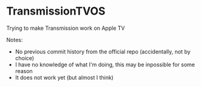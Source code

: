 # TransmissionTVOS
Trying to make Transmission work on Apple TV

Notes:
- No previous commit history from the official repo (accidentally, not by choice)
- I have no knowledge of what I'm doing, this may be inpossible for some reason
- It does not work yet (but almost I think)
